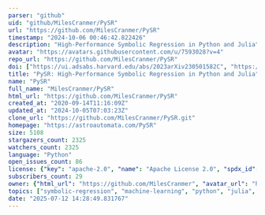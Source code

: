 ```yaml
---
parser: "github"
uid: "github/MilesCranmer/PySR"
url: "https://github.com/MilesCranmer/PySR"
timestamp: "2024-10-06 00:46:42.822426"
description: "High-Performance Symbolic Regression in Python and Julia"
avatar: "https://avatars.githubusercontent.com/u/7593028?v=4"
repo_url: "https://github.com/MilesCranmer/PySR"
doi: ["https://ui.adsabs.harvard.edu/abs/2023arXiv230501582C", "https://ui.adsabs.harvard.edu/abs/2024ascl.soft09018C/abstract"]
title: "PySR: High-Performance Symbolic Regression in Python and Julia"
name: "PySR"
full_name: "MilesCranmer/PySR"
html_url: "https://github.com/MilesCranmer/PySR"
created_at: "2020-09-14T11:16:09Z"
updated_at: "2024-10-05T07:03:23Z"
clone_url: "https://github.com/MilesCranmer/PySR.git"
homepage: "https://astroautomata.com/PySR"
size: 5108
stargazers_count: 2325
watchers_count: 2325
language: "Python"
open_issues_count: 86
license: {"key": "apache-2.0", "name": "Apache License 2.0", "spdx_id": "Apache-2.0", "url": "https://api.github.com/licenses/apache-2.0", "node_id": "MDc6TGljZW5zZTI="}
subscribers_count: 29
owner: {"html_url": "https://github.com/MilesCranmer", "avatar_url": "https://avatars.githubusercontent.com/u/7593028?v=4", "login": "MilesCranmer", "type": "User"}
topics: ["symbolic-regression", "machine-learning", "python", "julia", "genetic-algorithm", "automl", "interpretable-ml", "data-science", "explainable-ai", "scikit-learn", "symbolic", "algorithm", "distributed-systems", "evolutionary-algorithms", "equation-discovery"]
date: "2025-07-12 14:28:49.831767"
---
```

